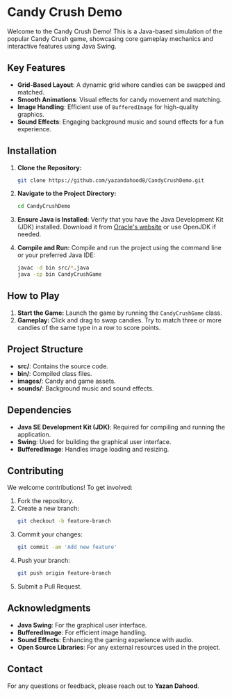 # Candy Crush Demo

Welcome to the Candy Crush Demo! This is a Java-based simulation of the popular Candy Crush game, showcasing core gameplay mechanics and interactive features using Java Swing.

## Key Features
- **Grid-Based Layout**: A dynamic grid where candies can be swapped and matched.
- **Smooth Animations**: Visual effects for candy movement and matching.
- **Image Handling**: Efficient use of `BufferedImage` for high-quality graphics.
- **Sound Effects**: Engaging background music and sound effects for a fun experience.

## Installation

1. **Clone the Repository:**
    ```bash
    git clone https://github.com/yazandahood8/CandyCrushDemo.git
    ```

2. **Navigate to the Project Directory:**
    ```bash
    cd CandyCrushDemo
    ```

3. **Ensure Java is Installed:**
    Verify that you have the Java Development Kit (JDK) installed. Download it from [Oracle's website](https://www.oracle.com/java/technologies/javase-downloads.html) or use OpenJDK if needed.

4. **Compile and Run:**
    Compile and run the project using the command line or your preferred Java IDE:
    ```bash
    javac -d bin src/*.java
    java -cp bin CandyCrushGame
    ```

## How to Play
1. **Start the Game:** Launch the game by running the `CandyCrushGame` class.
2. **Gameplay:** Click and drag to swap candies. Try to match three or more candies of the same type in a row to score points.

## Project Structure
- **src/**: Contains the source code.
- **bin/**: Compiled class files.
- **images/**: Candy and game assets.
- **sounds/**: Background music and sound effects.

## Dependencies
- **Java SE Development Kit (JDK)**: Required for compiling and running the application.
- **Swing**: Used for building the graphical user interface.
- **BufferedImage**: Handles image loading and resizing.

## Contributing
We welcome contributions! To get involved:
1. Fork the repository.
2. Create a new branch:
    ```bash
    git checkout -b feature-branch
    ```
3. Commit your changes:
    ```bash
    git commit -am 'Add new feature'
    ```
4. Push your branch:
    ```bash
    git push origin feature-branch
    ```
5. Submit a Pull Request.

## Acknowledgments
- **Java Swing**: For the graphical user interface.
- **BufferedImage**: For efficient image handling.
- **Sound Effects**: Enhancing the gaming experience with audio.
- **Open Source Libraries**: For any external resources used in the project.

## Contact
For any questions or feedback, please reach out to **Yazan Dahood**.
